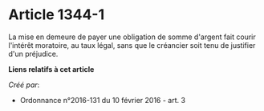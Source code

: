 # Article 1344-1

La mise en demeure de payer une obligation de somme d'argent fait courir l'intérêt moratoire, au taux légal, sans que le
créancier soit tenu de justifier d'un préjudice.

**Liens relatifs à cet article**

_Créé par_:

  - Ordonnance n°2016-131 du 10 février 2016 - art. 3
